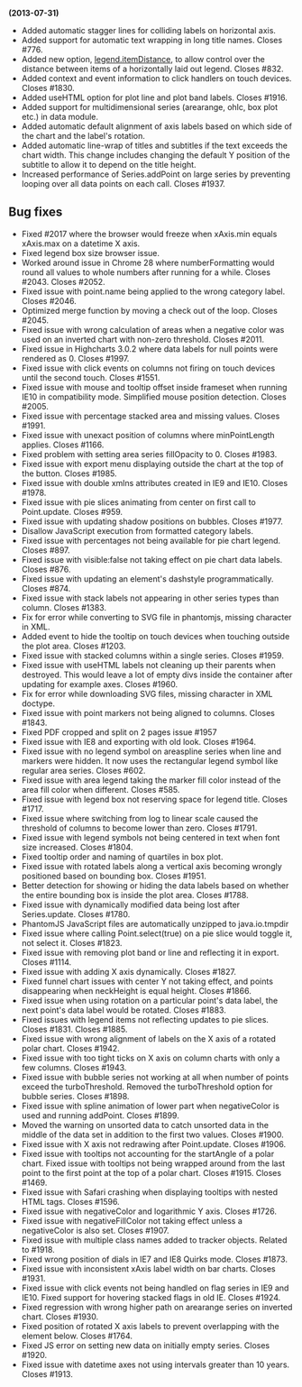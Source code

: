 **(2013-07-31)**
        
- Added automatic stagger lines for colliding labels on horizontal axis.
- Added support for automatic text wrapping in long title names. Closes #776.
- Added new option, [legend.itemDistance](http://api.highcharts.com#legend.itemDistance), to allow control over the distance between items of a horizontally laid out legend. Closes #832.
- Added context and event information to click handlers on touch devices. Closes #1830.
- Added useHTML option for plot line and plot band labels. Closes #1916.
- Added support for multidimensional series (arearange, ohlc, box plot etc.) in data module.
- Added automatic default alignment of axis labels based on which side of the chart and the label's rotation.
- Added automatic line-wrap of titles and subtitles if the text exceeds the chart width. This change includes changing the default Y position of the subtitle to allow it to depend on the title height.
- Increased performance of Series.addPoint on large series by preventing looping over all data points on each call. Closes #1937.

## Bug fixes 
- Fixed #2017 where the browser would freeze when xAxis.min equals xAxis.max on a datetime X axis.
- Fixed legend box size browser issue.
- Worked around issue in Chrome 28 where numberFormatting would round all values to whole numbers after running for a while. Closes #2043. Closes #2052.
- Fixed issue with point.name being applied to the wrong category label. Closes #2046.
- Optimized merge function by moving a check out of the loop. Closes #2045.
- Fixed issue with wrong calculation of areas when a negative color was used on an inverted chart with non-zero threshold. Closes #2011.
- Fixed issue in Highcharts 3.0.2 where data labels for null points were rendered as 0. Closes #1997.
- Fixed issue with click events on columns not firing on touch devices until the second touch. Closes #1551.
- Fixed issue with mouse and tooltip offset inside frameset when running IE10 in compatibility mode. Simplified mouse position detection. Closes #2005.
- Fixed issue with percentage stacked area and missing values. Closes #1991.
- Fixed issue with unexact position of columns where minPointLength applies. Closes #1166.
- Fixed problem with setting area series fillOpacity to 0. Closes #1983.
- Fixed issue with export menu displaying outside the chart at the top of the button. Closes #1985.
- Fixed issue with double xmlns attributes created in IE9 and IE10. Closes #1978.
- Fixed issue with pie slices animating from center on first call to Point.update. Closes #959.
- Fixed issue with updating shadow positions on bubbles. Closes #1977.
- Disallow JavaScript execution from formatted category labels.
- Fixed issue with percentages not being available for pie chart legend. Closes #897.
- Fixed issue with visible:false not taking effect on pie chart data labels. Closes #876.
- Fixed issue with updating an element's dashstyle programmatically. Closes #874.
- Fixed issue with stack labels not appearing in other series types than column. Closes #1383.
- Fix for error while converting to SVG file in phantomjs, missing character in XML.
- Added event to hide the tooltip on touch devices when touching outside the plot area. Closes #1203.
- Fixed issue with stacked columns within a single series. Closes #1959.
- Fixed issue with useHTML labels not cleaning up their parents when destroyed. This would leave a lot of empty divs inside the container after updating for example axes. Closes #1960.
- Fix for error while downloading SVG files, missing character in XML doctype.
- Fixed issue with point markers not being aligned to columns. Closes #1843.
- Fixed PDF cropped and split on 2 pages issue #1957
- Fixed issue with IE8 and exporting with old look. Closes #1964.
- Fixed issue with no legend symbol on areaspline series when line and markers were hidden. It now uses the rectangular legend symbol like regular area series. Closes #602.
- Fixed issue with area legend taking the marker fill color instead of the area fill color when different. Closes #585.
- Fixed issue with legend box not reserving space for legend title. Closes #1717.
- Fixed issue where switching from log to linear scale caused the threshold of columns to become lower than zero. Closes #1791.
- Fixed issue with legend symbols not being centered in text when font size increased. Closes #1804.
- Fixed tooltip order and naming of quartiles in box plot.
- Fixed issue with rotated labels along a vertical axis becoming wrongly positioned based on bounding box. Closes #1951.
- Better detection for showing or hiding the data labels based on whether the entire bounding box is inside the plot area. Closes #1788.
- Fixed issue with dynamically modified data being lost after Series.update. Closes #1780.
- PhantomJS JavaScript files are automatically unzipped to java.io.tmpdir
- Fixed issue where calling Point.select(true) on a pie slice would toggle it, not select it. Closes #1823.
- Fixed issue with removing plot band or line and reflecting it in export. Closes #1114.
- Fixed issue with adding X axis dynamically. Closes #1827.
- Fixed funnel chart issues with center Y not taking effect, and points disappearing when neckHeight is equal height. Closes #1866.
- Fixed issue when using rotation on a particular point's data label, the next point's data label would be rotated. Closes #1883.
- Fixed issues with legend items not reflecting updates to pie slices. Closes #1831. Closes #1885.
- Fixed issue with wrong alignment of labels on the X axis of a rotated polar chart. Closes #1942.
- Fixed issue with too tight ticks on X axis on column charts with only a few columns. Closes #1943.
- Fixed issue with bubble series not working at all when number of points exceed the turboThreshold. Removed the turboThreshold option for bubble series. Closes #1898.
- Fixed issue with spline animation of lower part when negativeColor is used and running addPoint. Closes #1899.
- Moved the warning on unsorted data to catch unsorted data in the middle of the data set in addition to the first two values. Closes #1900.
- Fixed issue with X axis not redrawing after Point.update. Closes #1906.
- Fixed issue with tooltips not accounting for the startAngle of a polar chart. Fixed issue with tooltips not being wrapped around from the last point to the first point at the top of a polar chart. Closes #1915. Closes #1469.
- Fixed issue with Safari crashing when displaying tooltips with nested HTML tags. Closes #1596.
- Fixed issue with negativeColor and logarithmic Y axis. Closes #1726.
- Fixed issue with negativeFillColor not taking effect unless a negativeColor is also set. Closes #1907.
- Fixed issue with multiple class names added to tracker objects. Related to #1918.
- Fixed wrong position of dials in IE7 and IE8 Quirks mode. Closes #1873.
- Fixed issue with inconsistent xAxis label width on bar charts. Closes #1931.
- Fixed issue with click events not being handled on flag series in IE9 and IE10. Fixed support for hovering stacked flags in old IE. Closes #1924.
- Fixed regression with wrong higher path on arearange series on inverted chart. Closes #1930.
- Fixed position of rotated X axis labels to prevent overlapping with the element below. Closes #1764.
- Fixed JS error on setting new data on initially empty series. Closes #1920.
- Fixed issue with datetime axes not using intervals greater than 10 years. Closes #1913.